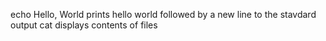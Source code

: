 echo Hello, World prints hello world followed by a new line to the stavdard output
cat displays contents of files
